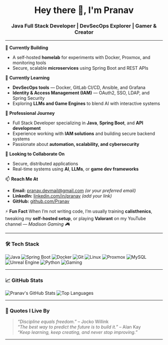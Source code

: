 <h1 align="center">Hey there 👋, I'm Pranav</h1>
<h3 align="center">Java Full Stack Developer | DevSecOps Explorer | Gamer & Creator</h3>

---

🔭 **Currently Building**
- A self-hosted **homelab** for experiments with Docker, Proxmox, and monitoring tools  
- Secure, scalable **microservices** using Spring Boot and REST APIs  

🌱 **Currently Learning**
- **DevSecOps tools** — Docker, GitLab CI/CD, Ansible, and Grafana  
- **Identity & Access Management (IAM)** — OAuth2, SSO, LDAP, and Spring Security  
- Exploring **LLMs and Game Engines** to blend AI with interactive systems  

💼 **Professional Journey**
- Full Stack Developer specializing in **Java**, **Spring Boot**, and **API development**  
- Experience working with **IAM solutions** and building secure backend systems  
- Passionate about **automation, scalability, and cybersecurity**

👯 **Looking to Collaborate On**
- Secure, distributed applications  
- Real-time systems using **AI**, **LLMs**, or **game dev frameworks**  

📫 **Reach Me At**
- **Email:** pranav.devmail@gmail.com *(or your preferred email)*  
- **LinkedIn:** [linkedin.com/in/pranav](#) *(add your link)*  
- **GitHub:** [github.com/Pranav](#)

⚡ **Fun Fact**
When I’m not writing code, I’m usually training **calisthenics**, tweaking my **self-hosted setup**, or playing **Valorant** on my YouTube channel — *Madison Gaming 🎮*

---

### 🛠️ Tech Stack

![Java](https://img.shields.io/badge/Java-ED8B00?style=flat&logo=java&logoColor=white)
![Spring Boot](https://img.shields.io/badge/Spring_Boot-6DB33F?style=flat&logo=spring-boot&logoColor=white)
![Docker](https://img.shields.io/badge/Docker-2496ED?style=flat&logo=docker&logoColor=white)
![Git](https://img.shields.io/badge/Git-F05032?style=flat&logo=git&logoColor=white)
![Linux](https://img.shields.io/badge/Linux-FCC624?style=flat&logo=linux&logoColor=black)
![Proxmox](https://img.shields.io/badge/Proxmox-E57000?style=flat&logo=proxmox&logoColor=white)
![MySQL](https://img.shields.io/badge/MySQL-4479A1?style=flat&logo=mysql&logoColor=white)
![Unreal Engine](https://img.shields.io/badge/Unreal_Engine-000000?style=flat&logo=unrealengine&logoColor=white)
![Python](https://img.shields.io/badge/Python-3670A0?style=flat&logo=python&logoColor=white)
![Gaming](https://img.shields.io/badge/Gaming-9146FF?style=flat&logo=steam&logoColor=white)

---

### 📈 GitHub Stats

![Pranav's GitHub Stats](https://github-readme-stats.vercel.app/api?username=Pranav&show_icons=true&theme=radical)
![Top Languages](https://github-readme-stats.vercel.app/api/top-langs/?username=Pranav&layout=compact&theme=radical)

---

### 🧠 Quotes I Live By

> *“Discipline equals freedom.”* – Jocko Willink  
> *“The best way to predict the future is to build it.”* – Alan Kay  
> *“Keep learning, keep creating, and never stop improving.”*

---

